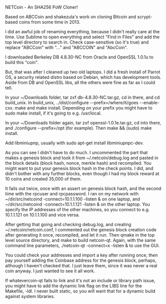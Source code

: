 NETCoin - An SHA256 PoW Cloner!

Based on ABCCoin and shakezula's work on cloning Bitcoin and scrypt-based coins from some time in 2013.

I did an awful job of renaming everything, because I didn't really care at the time.  Use Sublime to open everything and select "Find in Files" and add the top level directory to search in.  Check case-sensitive (so it's true) and replace "ABCCoin" with "..." and "ABCCOIN" and "AbcCoin".

I downloaded Berkeley DB 4.8.30-NC from Oracle and OpenSSL 1.0.1u to build this "coin".

But, that was after I cleaned up two old laptops.  I did a fresh install of Parrot OS, a security related distro based on Debian, which has development tools.  Aside from DB and OpenSSL libs, all the others were fine as far as I could tell.

In your ~/Downloads folder, tar zxf db-4.8.30-NC.tar.gz, cd in there, and cd build_unix.  In build_unix, ../dist/configure --prefix=/where/it/goes --enable-cxx.  make and make install.  Depending on your prefix you might have to sudo make install, if it's going to e.g. /usr/local.

In your ~/Downloads folder again, tar zxf openssl-1.0.1e.tar.gz, cd into there, and ./configure --prefix=/opt (for example).  Then make && (sudo) make install.

Add libminiupnp, usually with sudo apt-get install libminiupnpc-dev.

As you can see I didn't have to do much.  I uncommented the part that makes a genesis block and took it from ~/.netcoin/debug.log and pasted in the block details (block hash, nonce, merkle hash) and recompiled.  You might want to put your genesis block hash in the check points.  I did, and didn't bother with any further blocks, even though I had my block reward at 10 coins and created 35,000 of them.

It fails out twice, once with an assert on genesis block hash, and the second time with the rpcuser and rpcpassword.  I ran on my network with ~/dir/src/netcoind -connect=10.1.1.100 -listen & on one laptop, and ~/dir/src/netcoind -connect=10.1.1.121 -listen & on the other laptop.  You specify the IP addresses of the other machines, so you connect to e.g. 10.1.1.121 on 10.1.1.100 and vice versa.

After getting that going and checking debug.log, and creating ~/.netcoin/netcoin.conf, I commented out the genesis block creation code after generating it once, recompiled, and let it run.  Then qmake in the top level source directory, and make to build netcoin-qt.  Again, with the same command line parameters, ./netcoin-qt -connect=x -listen & to use the GUI.

You could check your addresses and import a key after running once, then pay yourself adding the Coinbase address for the genesis block, perhaps, although I haven't checked that.  I just leave them, since it was never a real coin anyway.  I just wanted to see it all work.

If whatevercoin-qt fails to link and it's not an include or library path issue, you might have to add the dynamic link flag on the LIBS line for the Makefile, -ldl.  I never built static, so you will want that for a dynamic build against system libraries.
